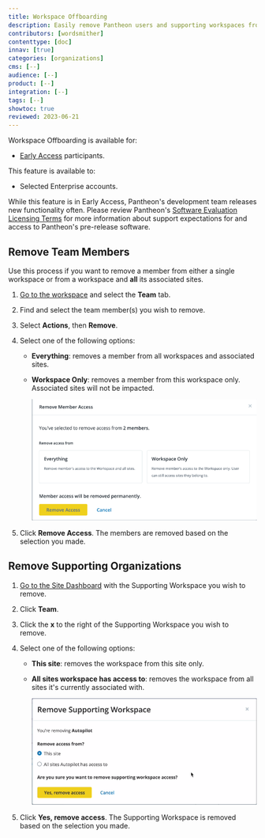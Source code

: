 ```yaml
---
title: Workspace Offboarding
description: Easily remove Pantheon users and supporting workspaces from multiple Pantheon sites.
contributors: [wordsmither]
contenttype: [doc]
innav: [true]
categories: [organizations]
cms: [--]
audience: [--]
product: [--]
integration: [--]
tags: [--]
showtoc: true
reviewed: 2023-06-21
---
```


<!-- Note to authors: this is early access content. When the feature goes to general access, this content should be added to /source/content/guides/account-mgmt/workspace-sites-teams/07-teams.md -->

<Alert title="Early Access" type="info" icon="leaf">

Workspace Offboarding is available for:

- [Early Access](/guides/support/early-access/) participants.

This feature is available to:

- Selected Enterprise accounts.

While this feature is in Early Access, Pantheon's development team releases new functionality often. Please review Pantheon's [Software Evaluation Licensing Terms](https://legal.pantheon.io/#contract-hkqlbwpxo) for more information about support expectations for and access to Pantheon's pre-release software.

</Alert>

## Remove Team Members

Use this process if you want to remove a member from either a single workspace or from a workspace and **all** its associated sites.

1. [Go to the workspace](/guides/account-mgmt/workspace-sites-teams/workspaces#switch-between-workspaces) and select the **Team** tab.

1. Find and select the team member(s) you wish to remove.

1. Select **Actions**, then **Remove**.

1. Select one of the following options:

   - **Everything**: removes a member from all workspaces and associated sites.

   - **Workspace Only**: removes a member from this workspace only. Associated sites will not be impacted.

     ![Alt text](../images/workspace-offboarding.png)

1. Click **Remove Access**. The members are removed based on the selection you made.

## Remove Supporting Organizations

1. [Go to the Site Dashboard](/guides/account-mgmt/workspace-sites-teams/sites#site-dashboard) with the Supporting Workspace you wish to remove.

1. Click **<span class="glyphicons glyphicons-group"></span> Team**.

1. Click the **x** to the right of the Supporting Workspace you wish to remove.

1. Select one of the following options:

   - **This site**: removes the workspace from this site only.

   - **All sites workspace has access to**: removes the workspace from all sites it's currently associated with.

     ![Alt text](../images/workspace-offboarding-supporting.png)

1. Click **Yes, remove access**. The Supporting Workspace is removed based on the selection you made.
